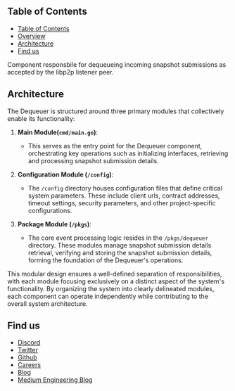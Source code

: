 ## Table of Contents
- [Table of Contents](#table-of-contents)
- [Overview](#overview)
- [Architecture](#architecture)
- [Find us](#find-us)

Component responsbile for dequeueing incoming snapshot submissions as accepted by the libp2p listener peer. 

## Architecture

The Dequeuer is structured around three primary modules that collectively enable its functionality:

1. **Main Module(`cmd/main.go`)**:
   - This serves as the entry point for the Dequeuer component, orchestrating key operations such as initializing interfaces, retrieving and processing snapshot submission details.

2. **Configuration Module (`/config`)**:
   - The `/config` directory houses configuration files that define critical system parameters. These include client urls, contract addresses, timeout settings, security parameters, and other project-specific configurations.

3. **Package Module (`/pkgs`)**:
   - The core event processing logic resides in the `/pkgs/dequeuer` directory. These modules manage snapshot submission details retrieval, verifying and storing the snapshot submission details, forming the foundation of the Dequeuer's operations.

This modular design ensures a well-defined separation of responsibilities, with each module focusing exclusively on a distinct aspect of the system's functionality. By organizing the system into clearly delineated modules, each component can operate independently while contributing to the overall system architecture.

## Find us

* [Discord](https://powerloom.io/discord)
* [Twitter](https://twitter.com/PowerLoomHQ)
* [Github](https://github.com/PowerLoom)
* [Careers](https://wellfound.com/company/powerloom/jobs)
* [Blog](https://blog.powerloom.io/)
* [Medium Engineering Blog](https://medium.com/powerloom)

